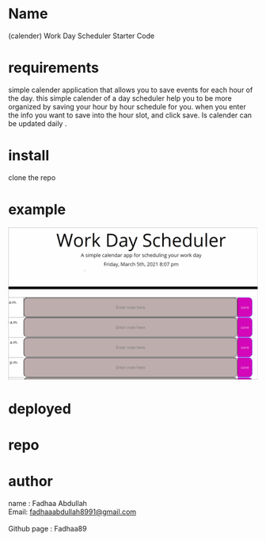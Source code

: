 # Name 
 (calender) Work Day Scheduler Starter Code 
# requirements
simple calender application that allows you to save events for each hour of the day.
this simple calender of a day scheduler help you to be more organized by saving your hour by hour schedule for you. when you enter the info you want to save into the hour slot, and click save. Is calender can be updated daily .
# install
clone the repo
# example 
![Example Gif](./assets/image/example.gif)
 
# deployed


# repo


# author 
name : Fadhaa Abdullah <br>
Email: fadhaaabdullah8991@gmail.com <br>  
Github page : Fadhaa89




